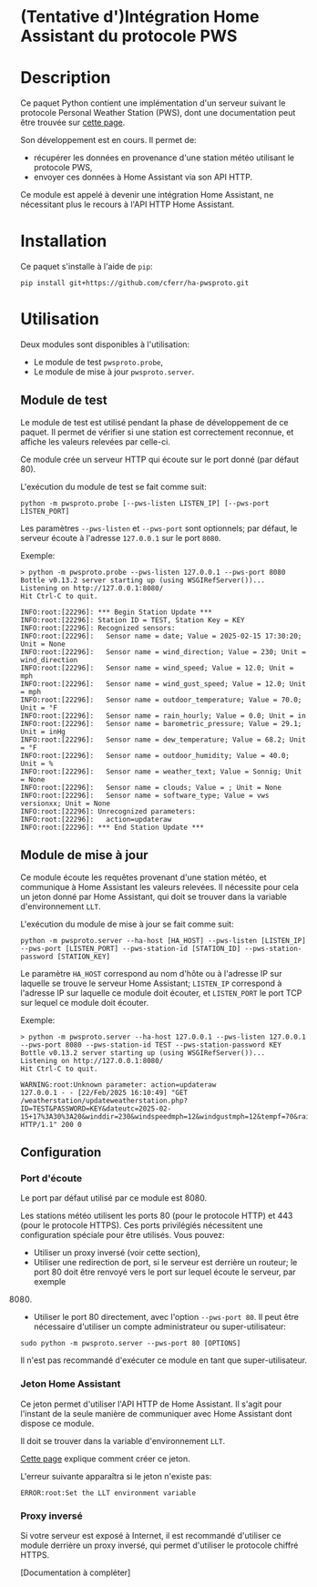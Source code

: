 # (Tentative d')Intégration Home Assistant du protocole PWS

# Description

Ce paquet Python contient une implémentation d'un serveur suivant le protocole
Personal Weather Station (PWS), dont une documentation peut être trouvée sur
[cette page](https://support.weather.com/s/article/PWS-Upload-Protocol?language=en_US).

Son développement est en cours. Il permet de:
* récupérer les données en provenance d'une station météo utilisant le protocole
PWS,
* envoyer ces données à Home Assistant via son API HTTP.

Ce module est appelé à devenir une intégration Home Assistant, ne nécessitant
plus le recours à l'API HTTP Home Assistant.

# Installation

Ce paquet s'installe à l'aide de `pip`:

```
pip install git+https://github.com/cferr/ha-pwsproto.git
```

# Utilisation

Deux modules sont disponibles à l'utilisation:
  * Le module de test `pwsproto.probe`,
  * Le module de mise à jour `pwsproto.server`.

## Module de test

Le module de test est utilisé pendant la phase de développement de ce paquet. Il
permet de vérifier si une station est correctement reconnue, et affiche les
valeurs relevées par celle-ci.

Ce module crée un serveur HTTP qui écoute sur le port donné (par défaut 80).

L'exécution du module de test se fait comme suit:

```
python -m pwsproto.probe [--pws-listen LISTEN_IP] [--pws-port LISTEN_PORT]
```

Les paramètres `--pws-listen` et `--pws-port` sont optionnels; par défaut, le
serveur écoute à l'adresse `127.0.0.1` sur le port `8080`.



Exemple:

```
> python -m pwsproto.probe --pws-listen 127.0.0.1 --pws-port 8080
Bottle v0.13.2 server starting up (using WSGIRefServer())...
Listening on http://127.0.0.1:8080/
Hit Ctrl-C to quit.

INFO:root:[22296]: *** Begin Station Update ***
INFO:root:[22296]: Station ID = TEST, Station Key = KEY
INFO:root:[22296]: Recognized sensors:
INFO:root:[22296]:   Sensor name = date; Value = 2025-02-15 17:30:20; Unit = None
INFO:root:[22296]:   Sensor name = wind_direction; Value = 230; Unit = wind_direction
INFO:root:[22296]:   Sensor name = wind_speed; Value = 12.0; Unit = mph
INFO:root:[22296]:   Sensor name = wind_gust_speed; Value = 12.0; Unit = mph
INFO:root:[22296]:   Sensor name = outdoor_temperature; Value = 70.0; Unit = °F
INFO:root:[22296]:   Sensor name = rain_hourly; Value = 0.0; Unit = in
INFO:root:[22296]:   Sensor name = barometric_pressure; Value = 29.1; Unit = inHg
INFO:root:[22296]:   Sensor name = dew_temperature; Value = 68.2; Unit = °F
INFO:root:[22296]:   Sensor name = outdoor_humidity; Value = 40.0; Unit = %
INFO:root:[22296]:   Sensor name = weather_text; Value = Sonnig; Unit = None
INFO:root:[22296]:   Sensor name = clouds; Value = ; Unit = None
INFO:root:[22296]:   Sensor name = software_type; Value = vws versionxx; Unit = None
INFO:root:[22296]: Unrecognized parameters:
INFO:root:[22296]:   action=updateraw
INFO:root:[22296]: *** End Station Update ***
```

## Module de mise à jour

Ce module écoute les requêtes provenant d'une station météo, et communique à
Home Assistant les valeurs relevées. Il nécessite pour cela un jeton donné par
Home Assistant, qui doit se trouver dans la variable d'environnement `LLT`.

L'exécution du module de mise à jour se fait comme suit:

```
python -m pwsproto.server --ha-host [HA_HOST] --pws-listen [LISTEN_IP] --pws-port [LISTEN_PORT] --pws-station-id [STATION_ID] --pws-station-password [STATION_KEY]
```

Le paramètre `HA_HOST` correspond au nom d'hôte ou à l'adresse IP sur laquelle
se trouve le serveur Home Assistant; `LISTEN_IP` correspond à l'adresse IP sur
laquelle ce module doit écouter, et `LISTEN_PORT` le port TCP sur lequel ce
module doit écouter.

Exemple:
```
> python -m pwsproto.server --ha-host 127.0.0.1 --pws-listen 127.0.0.1 --pws-port 8080 --pws-station-id TEST --pws-station-password KEY
Bottle v0.13.2 server starting up (using WSGIRefServer())...
Listening on http://127.0.0.1:8080/
Hit Ctrl-C to quit.

WARNING:root:Unknown parameter: action=updateraw
127.0.0.1 - - [22/Feb/2025 16:10:49] "GET /weatherstation/updateweatherstation.php?ID=TEST&PASSWORD=KEY&dateutc=2025-02-15+17%3A30%3A20&winddir=230&windspeedmph=12&windgustmph=12&tempf=70&rainin=0&baromin=29.1&dewptf=68.2&humidity=40&weather=Sonnig&clouds=&softwaretype=vws%20versionxx&action=updateraw HTTP/1.1" 200 0
```

## Configuration

### Port d'écoute

Le port par défaut utilisé par ce module est 8080.

Les stations météo utilisent les ports 80 (pour le protocole HTTP) et 443 (pour
le protocole HTTPS). Ces ports privilégiés nécessitent une configuration
spéciale pour être utilisés. Vous pouvez:
* Utiliser un proxy inversé (voir cette section),
* Utiliser une redirection de port, si le serveur est derrière un routeur; le
port 80 doit être renvoyé vers le port sur lequel écoute le serveur, par exemple
8080.
* Utiliser le port 80 directement, avec l'option `--pws-port 80`. Il peut être
nécessaire d'utiliser un compte administrateur ou super-utilisateur:
```
sudo python -m pwsproto.server --pws-port 80 [OPTIONS]
```
Il n'est pas recommandé d'exécuter ce module en tant que super-utilisateur.


### Jeton Home Assistant

Ce jeton permet d'utiliser l'API HTTP de Home Assistant. Il s'agit pour
l'instant de la seule manière de communiquer avec Home Assistant dont dispose ce
module.

Il doit se trouver dans la variable d'environnement `LLT`.

[Cette page](https://developers.home-assistant.io/docs/auth_api/#long-lived-access-token)
explique comment créer ce jeton.

L'erreur suivante apparaîtra si le jeton n'existe pas:
```
ERROR:root:Set the LLT environment variable
```

### Proxy inversé

Si votre serveur est exposé à Internet, il est recommandé d'utiliser ce module
derrière un proxy inversé, qui permet d'utiliser le protocole chiffré HTTPS.

[Documentation à compléter]
